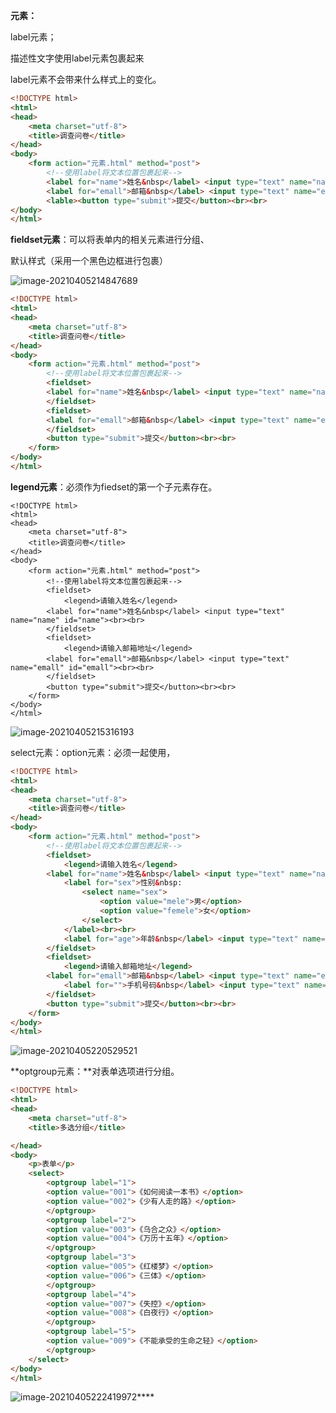 

**元素：**

label元素；

描述性文字使用label元素包裹起来

label元素不会带来什么样式上的变化。

```html
<!DOCTYPE html>
<html>
<head>
    <meta charset="utf-8">
    <title>调查问卷</title>
</head>
<body>
    <form action="元素.html" method="post">
        <!--使用label将文本位置包裹起来-->
        <label for="name">姓名&nbsp</label> <input type="text" name="name" id="name"><br><br>
        <label for="emall">邮箱&nbsp</label> <input type="text" name="emall" id="emall"><br><br>
        <lable><button type="submit">提交</button><br><br>
</body>
</html>
```

**fieldset元素**：可以将表单内的相关元素进行分组、

默认样式（采用一个黑色边框进行包裹）

![image-20210405214847689](C:\Users\PAN\AppData\Roaming\Typora\typora-user-images\image-20210405214847689.png)

```html
<!DOCTYPE html>
<html>
<head>
    <meta charset="utf-8">
    <title>调查问卷</title>
</head>
<body>
    <form action="元素.html" method="post">
        <!--使用label将文本位置包裹起来-->
        <fieldset>
        <label for="name">姓名&nbsp</label> <input type="text" name="name" id="name"><br><br>
        </fieldset>
        <fieldset>
        <label for="emall">邮箱&nbsp</label> <input type="text" name="emall" id="emall"><br><br>
        </fieldset>
        <button type="submit">提交</button><br><br>
    </form>
</body>
</html>
```

**legend元素**：必须作为fiedset的第一个子元素存在。

```
<!DOCTYPE html>
<html>
<head>
    <meta charset="utf-8">
    <title>调查问卷</title>
</head>
<body>
    <form action="元素.html" method="post">
        <!--使用label将文本位置包裹起来-->
        <fieldset>
            <legend>请输入姓名</legend>
        <label for="name">姓名&nbsp</label> <input type="text" name="name" id="name"><br><br>
        </fieldset>
        <fieldset>
            <legend>请输入邮箱地址</legend>
        <label for="emall">邮箱&nbsp</label> <input type="text" name="emall" id="emall"><br><br>
        </fieldset>
        <button type="submit">提交</button><br><br>
    </form>
</body>
</html>
```

![image-20210405215316193](C:\Users\PAN\AppData\Roaming\Typora\typora-user-images\image-20210405215316193.png)

select元素：option元素：必须一起使用，

```html
<!DOCTYPE html>
<html>
<head>
    <meta charset="utf-8">
    <title>调查问卷</title>
</head>
<body>
    <form action="元素.html" method="post">
        <!--使用label将文本位置包裹起来-->
        <fieldset>
            <legend>请输入姓名</legend>
        <label for="name">姓名&nbsp</label> <input type="text" name="name" id="name"><br><br>
            <label for="sex">性别&nbsp:
                <select name="sex">
                    <option value="mele">男</option>
                    <option value="femele">女</option>
                </select>
            </label><br><br>
            <label for="age">年龄&nbsp</label> <input type="text" name="name" id="age"><br><br>
        </fieldset>
        <fieldset>
            <legend>请输入邮箱地址</legend>
        <label for="emall">邮箱&nbsp</label> <input type="text" name="emall" id="emall"><br><br>
            <label for="">手机号码&nbsp</label> <input type="text" name="" id=""><br><br>
        </fieldset>
        <button type="submit">提交</button><br><br>
    </form>
</body>
</html>
```

![image-20210405220529521](C:\Users\PAN\AppData\Roaming\Typora\typora-user-images\image-20210405220529521.png)



**optgroup元素：**对表单选项进行分组。

```html
<!DOCTYPE html>
<html>
<head>
    <meta charset="utf-8">
    <title>多选分组</title>

</head>
<body>
    <p>表单</p>
    <select>
        <optgroup label="1">
        <option value="001">《如何阅读一本书》</option>
        <option value="002">《少有人走的路》</option>
        </optgroup>
        <optgroup label="2">
        <option value="003">《乌合之众》</option>
        <option value="004">《万历十五年》</option>
        </optgroup>
        <optgroup label="3">
        <option value="005">《红楼梦》</option>
        <option value="006">《三体》</option>
        </optgroup>
        <optgroup label="4">
        <option value="007">《失控》</option>
        <option value="008">《白夜行》</option>
        </optgroup>
        <optgroup label="5">
        <option value="009">《不能承受的生命之轻》</option>
        </optgroup>
    </select>
</body>
</html>
```

![image-20210405222419972](C:\Users\PAN\AppData\Roaming\Typora\typora-user-images\image-20210405222419972.png)****